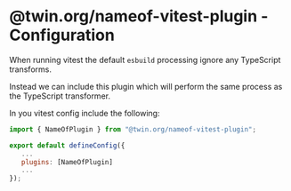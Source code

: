 # @twin.org/nameof-vitest-plugin - Configuration

When running vitest the default `esbuild` processing ignore any TypeScript transforms.

Instead we can include this plugin which will perform the same process as the TypeScript transformer.

In you vitest config include the following:

```js
import { NameOfPlugin } from "@twin.org/nameof-vitest-plugin";

export default defineConfig({
   ...
   plugins: [NameOfPlugin]
   ...
});
```
